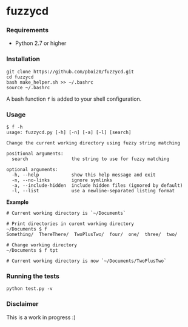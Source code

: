 # fuzzycd


### Requirements

- Python 2.7 or higher


### Installation

```
git clone https://github.com/pboi20/fuzzycd.git
cd fuzzycd
bash make_helper.sh >> ~/.bashrc
source ~/.bashrc
```

A bash function `f` is added to your shell configuration.


### Usage

```
$ f -h
usage: fuzzycd.py [-h] [-n] [-a] [-l] [search]

Change the current working directory using fuzzy string matching

positional arguments:
  search                the string to use for fuzzy matching

optional arguments:
  -h, --help            show this help message and exit
  -n, --no-links        ignore symlinks
  -a, --include-hidden  include hidden files (ignored by default)
  -l, --list            use a newline-separated listing format
```

**Example**

```
# Current working directory is `~/Documents`

# Print directories in curent working directory
~/Documents $ f
Something/  ThereThere/  TwoPlusTwo/  four/  one/  three/  two/

# Change working directory
~/Documents $ f tpt

# Current working directory is now `~/Documents/TwoPlusTwo`
```


### Running the tests

```
python test.py -v
```


### Disclaimer

This is a work in progress :)
